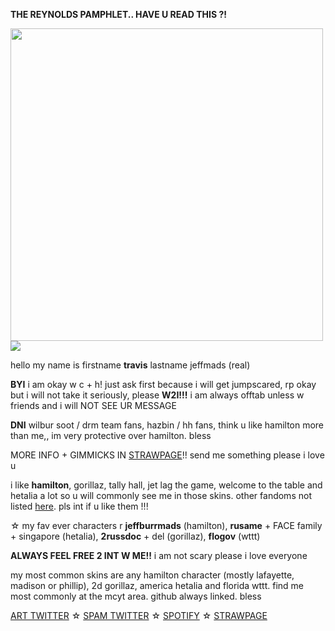 **THE REYNOLDS PAMPHLET.. HAVE U READ THIS ?!**

  <img width="500" src="https://64.media.tumblr.com/7a0a814bf001d5494979c25187e6820a/6aec571d4b11117d-41/s500x750/8ac06ed4e6ae593063a6ba2411a38a8ba3cc6792.gif"/>


<img src="https://64.media.tumblr.com/6a9b5aa330333d4dfe5685b95b6afa26/d5be44d9bf4d0004-52/s1280x1920/5001abbc2f6e58268ba61a5bfde13231feb7b919.png"/>

hello my name is firstname **travis** lastname jeffmads (real)</p>
**BYI**
i am okay w c + h! just ask first because i will get jumpscared, rp okay but i will not take it seriously, please **W2I!!!** i am always offtab unless w friends and i will NOT SEE UR MESSAGE

**DNI** wilbur soot / drm team fans, hazbin / hh fans, think u like hamilton more than me,, im very protective over hamilton. bless

MORE INFO + GIMMICKS IN [STRAWPAGE](https://jeffermads.straw.page/)!! send me something please i love u

i like **hamilton**, gorillaz, tally hall, jet lag the game, welcome to the table and hetalia a lot so u will commonly see me in those skins. other fandoms not listed [here](https://rentry.co/totaldramaisIand). pls int if u like them !!! 

☆ my fav ever characters r **jeffburrmads** (hamilton), **rusame** + FACE family + singapore (hetalia), **2russdoc** + del (gorillaz), **flogov** (wttt)

**ALWAYS FEEL FREE 2 INT W ME!!** i am not scary please i love everyone

my most common skins are any hamilton character (mostly lafayette, madison or phillip), 2d gorillaz, america hetalia and florida wttt. find me most commonly at the mcyt area. github always linked. bless

[ART TWITTER](https://twitter.com/ogkrcast) ☆ [SPAM TWITTER](https://twitter.com/rusameyaoi) ☆ [SPOTIFY](https://open.spotify.com/user/pjs8thycpapcc70wb47elos6q) ☆ [STRAWPAGE](https://jeffermads.straw.page/)
